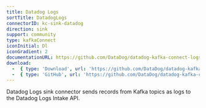 ```yaml
---
title: Datadog Logs
sortTitle: DatadogLogs
connectorID: kc-sink-datadog
direction: sink
support: community
type: kafkaConnect
iconInitial: Dl
iconGradient: 2
documentationURL: https://github.com/DataDog/datadog-kafka-connect-logs
download:
  -  { type: 'Download', url: 'https://github.com/DataDog/datadog-kafka-connect-logs/releases' }
  -  { type: 'GitHub', url: 'https://github.com/DataDog/datadog-kafka-connect-logs' }
---
```

Datadog Logs sink connector sends records from Kafka topics as logs to the Datadog Logs Intake API.

